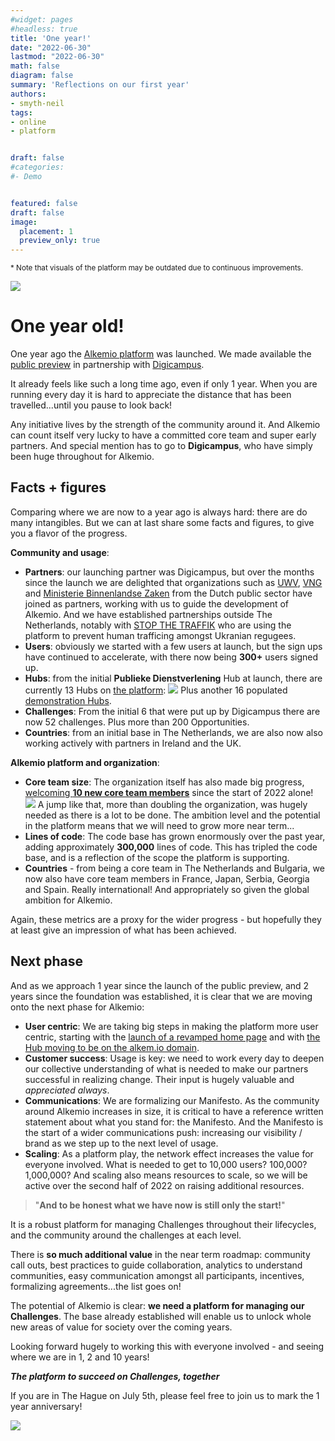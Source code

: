```yaml
---
#widget: pages
#headless: true
title: 'One year!'
date: "2022-06-30"
lastmod: "2022-06-30"
math: false
diagram: false
summary: 'Reflections on our first year'
authors:
- smyth-neil
tags:
- online
- platform


draft: false
#categories:
#- Demo


featured: false
draft: false
image:
  placement: 1
  preview_only: true
---
```


<sup>* Note that visuals of the platform may be outdated due to continuous improvements.</sup>

![](./header.png)
# One year old!

One year ago the [Alkemio platform](https://alkem.io) was launched. We made available the [public preview](https://www.alkemio.foundation/post/2021-07-public-preview-video/) in partnership with [Digicampus](https://digicampus.tech). 

It already feels like such a long time ago, even if only 1 year. When you are running every day it is hard to appreciate the distance that has been travelled...until you pause to look back!

Any initiative lives by the strength of the community around it. And Alkemio can count itself very lucky to have a committed core team and super early partners. And special mention has to go to **Digicampus**, who have simply been huge throughout for Alkemio. 

## Facts + figures
Comparing where we are now to a year ago is always hard: there are do many intangibles. But we can at last share some facts and figures, to give you a flavor of the progress. 

**Community and usage**: 
* **Partners**: our launching partner was Digicampus, but over the months since the launch we are delighted that organizations such as [UWV](https://www.uwv.nl/particulieren/), [VNG](https://vng.nl) and [Ministerie Binnenlandse Zaken](https://www.rijksoverheid.nl/ministeries/ministerie-van-binnenlandse-zaken-en-koninkrijksrelaties) from the Dutch public sector have joined as partners, working with us to guide the development of Alkemio. 
And we have established partnerships outside The Netherlands, notably with [STOP THE TRAFFIK](https://stopthetraffik.org) who are using the platform to prevent human trafficing amongst Ukranian regugees.
* **Users**: obviously we started with a few users at launch, but the sign ups have continued to accelerate, with there now being **300+** users signed up.
* **Hubs**: from the initial **Publieke Dienstverlening** Hub at launch, there are currently 13 Hubs on [the platform](https://alkem.io):
![](./hubs.png)
Plus another 16 populated [demonstration Hubs](https://demo.alkem.io). 
* **Challenges**: From the initial 6 that were put up by Digicampus there are now 52 challenges. Plus more than 200 Opportunities.
* **Countries**: from an initial base in The Netherlands, we are also now also working actively with partners in Ireland and the UK.

**Alkemio platform and organization**:
* **Core team size**: The organization itself has also made big progress, [welcoming **10 new core team members**](https://alkemio.foundation/about/) since the start of 2022 alone! 
![](./team.png)
A jump like that, more than doubling the organization, was hugely needed as there is a lot to be done. The ambition level and the potential in the platform means that we will need to grow more near term...
* **Lines of code**: The code base has grown enormously over the past year, adding approximately **300,000** lines of code. This has tripled the code base, and is a reflection of the scope the platform is supporting.  
* **Countries** - from being a core team in The Netherlands and Bulgaria, we now also have core team members in France, Japan, Serbia, Georgia and Spain. Really international! And appropriately so given the global ambition for Alkemio.

Again, these metrics are a proxy for the wider progress - but hopefully they at least give an impression of what has been achieved.

## Next phase
And as we approach 1 year since the launch of the public preview, and 2 years since the foundation was established, it is clear that we are moving onto the next phase for Alkemio:
* **User centric**: We are taking big steps in making the platform more user centric, starting with the [launch of a revamped home page](https://alkemio.foundation/post/2022-06-29-home-page/) and with [the Hub moving to be on the alkem.io domain](https://alkemio.foundation/post/2022-06-28-domain/).
* **Customer success**: Usage is key: we need to work every day to deepen our collective understanding of what is needed to make our partners successful in realizing change. Their input is hugely valuable and _appreciated always_. 
* **Communications**: We are formalizing our Manifesto. As the community around Alkemio increases in size, it is critical to have a reference written statement about what you stand for: the Manifesto. And the Manifesto is the start of a wider communications push: increasing our visibility / brand as we step up to the next level of usage. 
* **Scaling**: As a platform play, the network effect increases the value for everyone involved. What is needed to get to 10,000 users? 100,000? 1,000,000? And scaling also means resources to scale, so we will be active over the second half of 2022 on raising additional resources.


> "**And to be honest what we have now is still only the start!**"

It is a robust platform for managing Challenges throughout their lifecycles, and the community around the challenges at each level. 

There is **so much additional value** in the near term roadmap: community call outs, best practices to guide collaboration, analytics to understand communities,  easy communication amongst all participants, incentives, formalizing agreements...the list goes on! 

The potential of Alkemio is clear: __we need a platform for managing our Challenges__. The base already established will enable us to unlock whole new areas of value for society over the coming years. 

Looking forward hugely to working this with everyone involved - and seeing where we are in 1, 2 and 10 years!

**_The platform to succeed on Challenges, together_**

If you are in The Hague on July 5th, please feel free to join us to mark the 1 year anniversary!

![](./featured.png)
